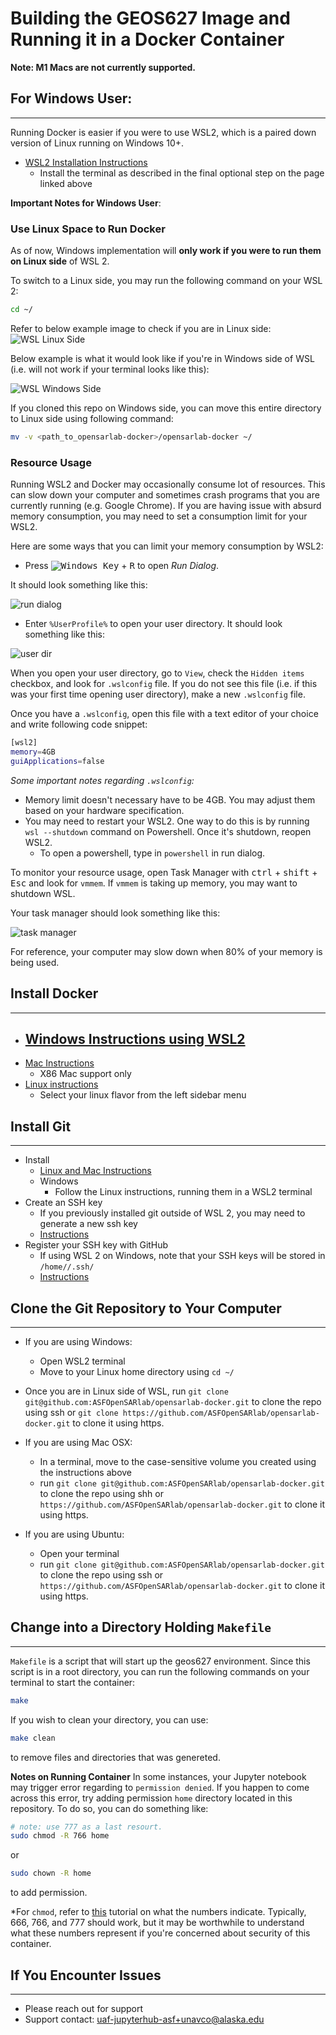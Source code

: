 # Building the GEOS627 Image and Running it in a Docker Container

**Note: M1 Macs are not currently supported.**

## For Windows User:
---
Running Docker is easier if you were to use WSL2, which is a paired down version of Linux running on Windows 10+.

- [WSL2 Installation Instructions](https://docs.microsoft.com/en-us/windows/wsl/install)
    - Install the terminal as described in the final optional step on the page linked above

**Important Notes for Windows User**:

### Use Linux Space to Run Docker
As of now, Windows implementation will **only work if you were to run them on Linux side** of WSL 2. 

To switch to a Linux side, you may run the following command on your WSL 2:
```bash
cd ~/
```

Refer to below example image to check if you are in Linux side:
![WSL Linux Side](img/wsl_linux.PNG)


Below example is what it would look like if you're in Windows side of WSL (i.e. will not work if your terminal looks like this):

![WSL Windows Side](img/wsl_windows.PNG)

If you cloned this repo on Windows side, you can move this entire directory to Linux side using following command:

``` bash
mv -v <path_to_opensarlab-docker>/opensarlab-docker ~/
```

### Resource Usage
Running WSL2 and Docker may occasionally consume lot of resources. This can slow down your computer and sometimes crash programs that you are currently running (e.g. Google Chrome). If you are having issue with absurd memory consumption, you may need to set a consumption limit for your WSL2. 

Here are some ways that you can limit your memory consumption by WSL2:

- Press <kbd>![Windows Key](img/winkey.png)</kbd> + <kbd>R</kbd> to open *Run Dialog*.

It should look something like this:

![run dialog](img/run_dialog.PNG)

- Enter `%UserProfile%` to open your user directory. It should look something like this:

![user dir](img/user_dir.png)

When you open your user directory, go to `View`, check the `Hidden items` checkbox, and look for `.wslconfig` file. If you do not see this file (i.e. if this was your first time opening user directory), make a new `.wslconfig` file.

Once you have a `.wslconfig`, open this file with a text editor of your choice and write following code snippet:

``` bash
[wsl2]
memory=4GB
guiApplications=false
```

*Some important notes regarding `.wslconfig`:*
- Memory limit doesn't necessary have to be 4GB. You may adjust them based on your hardware specification.
- You may need to restart your WSL2. One way to do this is by running `wsl --shutdown` command on Powershell. Once it's shutdown, reopen WSL2.
    - To open a powershell, type in `powershell` in run dialog.


To monitor your resource usage, open Task Manager with <kbd>ctrl</kbd> + <kbd>shift</kbd> + <kbd>Esc</kbd> and look for `vmmem`. If `vmmem` is taking up memory, you may want to shutdown WSL.

Your task manager should look something like this:

![task manager](img/task_mngr.PNG)

For reference, your computer may slow down when 80% of your memory is being used.

## Install Docker
---
- [Windows Instructions using WSL2](https://docs.docker.com/desktop/windows/install/)
    - 
- [Mac Instructions](https://docs.docker.com/desktop/mac/install/)
    - X86 Mac support only
- [Linux instructions](https://docs.docker.com/engine/install/ubuntu/)
    - Select your linux flavor from the left sidebar menu

## Install Git
---
- Install
    - [Linux and Mac Instructions](https://git-scm.com/book/en/v2/Getting-Started-Installing-Git)
    - Windows
        - Follow the Linux instructions, running them in a WSL2 terminal
- Create an SSH key
    - If you previously installed git outside of WSL 2, you may need to generate a new ssh key
    - [Instructions](https://docs.github.com/en/authentication/connecting-to-github-with-ssh/generating-a-new-ssh-key-and-adding-it-to-the-ssh-agent)
- Register your SSH key with GitHub
    - If using WSL 2 on Windows, note that your SSH keys will be stored in `/home//.ssh/`
    - [Instructions](https://docs.github.com/en/authentication/connecting-to-github-with-ssh/adding-a-new-ssh-key-to-your-github-account)


## Clone the Git Repository to Your Computer
---
- If you are using Windows:
    - Open WSL2 terminal
    - Move to your Linux home directory using `cd ~/`
- Once you are in Linux side of WSL, run `git clone git@github.com:ASFOpenSARlab/opensarlab-docker.git` to clone the repo using ssh or `git clone https://github.com/ASFOpenSARlab/opensarlab-docker.git` to clone it using https.

- If you are using Mac OSX:
    - In a terminal, move to the case-sensitive volume you created using the instructions above
    - run `git clone git@github.com:ASFOpenSARlab/opensarlab-docker.git` to clone the repo using shh or `https://github.com/ASFOpenSARlab/opensarlab-docker.git` to clone it using https.

- If you are using Ubuntu:
    - Open your terminal
    - run `git clone git@github.com:ASFOpenSARlab/opensarlab-docker.git` to clone the repo using ssh or `https://github.com/ASFOpenSARlab/opensarlab-docker.git` to clone it using https.


## Change into a Directory Holding `Makefile`
---
`Makefile` is a script that will start up the geos627 environment. Since this script is in a root directory, you can run the following commands on your terminal to start the container:

```bash
make
```

If you wish to clean your directory, you can use:
```bash
make clean
```
to remove files and directories that was genereted.

**Notes on Running Container**
In some instances, your Jupyter notebook may trigger error regarding to `permission denied`. If you happen to come across this error, try adding permission `home` directory located in this repository. To do so, you can do something like:

```bash
# note: use 777 as a last resourt.
sudo chmod -R 766 home 
```
or 

```bash
sudo chown -R home
```
to add permission. 

*For `chmod`, refer to [this](https://www.tutorialspoint.com/unix/unix-file-permission.htm) tutorial on what the numbers indicate. Typically, 666, 766, and 777 should work, but it may be worthwhile to understand what these numbers represent if you're concerned about security of this container. 


## If You Encounter Issues
---
- Please reach out for support
- Support contact: [uaf-jupyterhub-asf+unavco@alaska.edu](uaf-jupyterhub-asf+unavco@alaska.edu)
